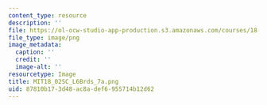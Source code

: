 ```yaml
---
content_type: resource
description: ''
file: https://ol-ocw-studio-app-production.s3.amazonaws.com/courses/18-02sc-multivariable-calculus-fall-2010/87810b173d48ac8adef6955714b12d62_MIT18_02SC_L6Brds_7a.png
file_type: image/png
image_metadata:
  caption: ''
  credit: ''
  image-alt: ''
resourcetype: Image
title: MIT18_02SC_L6Brds_7a.png
uid: 87810b17-3d48-ac8a-def6-955714b12d62
---
```

